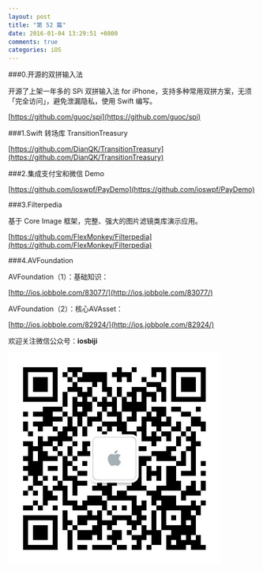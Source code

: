 ```yaml
---
layout: post
title: "第 52 篇"
date: 2016-01-04 13:29:51 +0800
comments: true
categories: iOS
---
```

###0.开源的双拼输入法

开源了上架一年多的 SPi 双拼输入法 for iPhone，支持多种常用双拼方案，无须「完全访问」，避免泄漏隐私，使用 Swift 编写。

[https://github.com/guoc/spi](https://github.com/guoc/spi)  

###1.Swift 转场库 TransitionTreasury

[https://github.com/DianQK/TransitionTreasury](https://github.com/DianQK/TransitionTreasury)  

###2.集成支付宝和微信 Demo

[https://github.com/ioswpf/PayDemo](https://github.com/ioswpf/PayDemo)  

###3.Filterpedia

基于 Core Image 框架，完整、强大的图片滤镜类库演示应用。  

[https://github.com/FlexMonkey/Filterpedia](https://github.com/FlexMonkey/Filterpedia)  

###4.AVFoundation

AVFoundation（1）：基础知识：

[http://ios.jobbole.com/83077/](http://ios.jobbole.com/83077/)  

AVFoundation（2）：核心AVAsset：  

[http://ios.jobbole.com/82924/](http://ios.jobbole.com/82924/)  

欢迎关注微信公众号：**iosbiji**

![iOS开发笔记](/images/weixin.jpg)